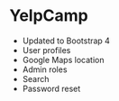 # YelpCamp
* Updated to Bootstrap 4
* User profiles
* Google Maps location
* Admin roles
* Search
* Password reset
